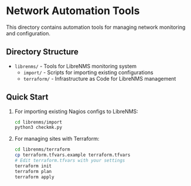 # Network Automation Tools

This directory contains automation tools for managing network monitoring and configuration.

## Directory Structure

- `librenms/` - Tools for LibreNMS monitoring system
  - `import/` - Scripts for importing existing configurations
  - `terraform/` - Infrastructure as Code for LibreNMS management

## Quick Start

1. For importing existing Nagios configs to LibreNMS:
   ```bash
   cd librenms/import
   python3 checkmk.py
   ```

2. For managing sites with Terraform:
   ```bash
   cd librenms/terraform
   cp terraform.tfvars.example terraform.tfvars
   # Edit terraform.tfvars with your settings
   terraform init
   terraform plan
   terraform apply
   ``` 